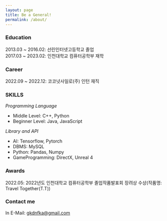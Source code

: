 ```yaml
---
layout: page
title: Be a General!
permalink: /about/
---
```




### Education

2013.03 ~ 2016.02: 선린인터넷고등학교 졸업  
2017.03 ~ 2023.02: 인천대학교 컴퓨터공학부 재학

### Career

2022.09 ~ 2022.12: 코코넛사일로(주) 인턴 재직

### SKILLS

*Programming Language*  
* Middle Level: C++, Python  
* Beginner Level: Java, JavaScript  

*Library and API*  
* AI: Tensorflow, Pytorch
* DBMS: MySQL
* Python: Pandas, Numpy
* GameProgramming: DirectX, Unreal 4

### Awards
2022.05: 2022년도 인천대학교 컴퓨터공학부 졸업작품발표회 장려상 수상(작품명: Travel Together(T.T))

### Contact me

In E-Mail: [gkdnfka@gmail.com](mailto:gkdnfka@gmail.com)
